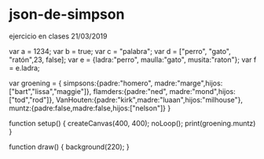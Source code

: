 # json-de-simpson
ejercicio en clases 21/03/2019

var a = 1234;
var b = true;
var c = "palabra";
var d = ["perro", "gato", "ratón",23, false];
var e = {ladra:"perro", maulla:"gato", musita:"raton"};
var f = e.ladra;

var groening = {
	simpsons:{padre:"homero", madre:"marge",hijos:["bart","lissa","maggie"]},
  flamders:{padre:"ned", madre:"mond",hijos:["tod","rod"]},
	VanHouten:{padre:"kirk",madre:"luaan",hijos:"milhouse"},
	muntz:{padre:false,madre:false,hijos:["nelson"]}
					 }
	
	
 function setup() { 
  createCanvas(400, 400);
	noLoop();
	print(groening.muntz)
 }


function draw() {
  background(220);
}
